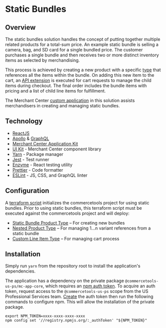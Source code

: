 # Static Bundles

## Overview

The static bundles solution handles the concept of putting together multiple
related products for a total-sum price. An example static bundle is selling a
camera, bag, and SD card for a single bundled price. The customer purchases a
single bundle and then receives two or more distinct inventory items as selected
by merchandising.

This process is achieved by creating a new product with a specific
[type](https://docs.commercetools.com/http-api-projects-productTypes) that
references all the items within the bundle. On adding this new item to the cart,
an
[API extension](https://github.com/commercetools/platform-extension-static-bundles)
is executed for cart requests to manage the child items during checkout. The
final order includes the bundle items with pricing and a list of child line
items for fulfillment.

The Merchant Center
[custom application](https://docs.commercetools.com/custom-applications/) in
this solution assists merchandisers in creating and managing static bundles.

## Technology

- [ReactJS](https://reactjs.org/)
- [Apollo](https://www.apollographql.com/docs/react/) &
  [GraphQL](https://graphql.org/learn/)
- [Merchant Center Application Kit](https://docs.commercetools.com/custom-applications/)
- [UI Kit](https://uikit.commercetools.com/?path=/story/introduction--getting-started) -
  Merchant Center component library
- [Yarn](https://classic.yarnpkg.com/en/docs/getting-started) - Package manager
- [Jest](https://jestjs.io/docs/en/getting-started) - Test runner
- [Enzyme](https://enzymejs.github.io/enzyme/) - React testing utility
- [Prettier](https://prettier.io/docs/en/index.html) - Code formatter
- [ESLint](https://eslint.org/docs/user-guide/getting-started) - JS, CSS, and
  GraphQL linter

## Configuration

A
[terraform script](https://github.com/commercetools/platform-extension-static-bundles#terraform)
initializes the commercetools project for using static bundles. Prior to using
static bundles, this terraform script must be executed against the commercetools
project and will deploy:

- [Static Bundle Product Type](https://github.com/commercetools/platform-extension-static-bundles/blob/master/resourceDefinitions/productTypes/static-bundle-parent.json)
  – For creating new bundles
- [Nested Product Type](https://github.com/commercetools/platform-extension-static-bundles/blob/master/resourceDefinitions/productTypes/static-bundle-child-variant.json)
  – For managing 1...n variant references from a static bundle
- [Custom Line Item Type](https://github.com/commercetools/platform-extension-static-bundles/blob/master/resourceDefinitions/types/static-bundle-parent-child-link.json)
  – For managing cart process

## Installation

Simply run `yarn` from the repository root to install the application's
dependencies.

The application has a dependency on the private package
`@commercetools-us-ps/mc-app-core`, which requires an
[npm auth token](https://docs.npmjs.com/about-authentication-tokens). To acquire
an auth token, request access to the `@commercetools-us-ps` scope from the US
Professional Services team.
[Create](https://docs.npmjs.com/creating-and-viewing-authentication-tokens) the
auth token then run the following commands to configure npm. This will allow the
installation of the private package.

```shell script
export NPM_TOKEN=xxxx-xxxx-xxxx-xxxx
npm config set '//registry.npmjs.org/:_authToken' "${NPM_TOKEN}"
```
